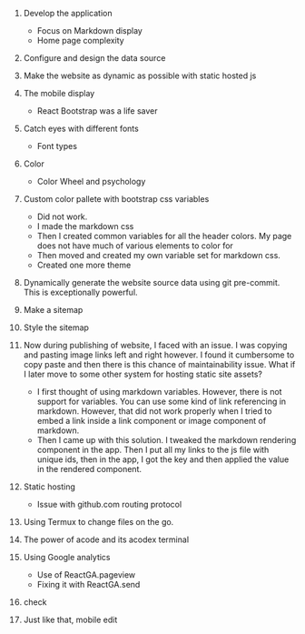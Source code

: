 1. Develop the application
    - Focus on Markdown display
    - Home page complexity
1. Configure and design the data source
1. Make the website as dynamic as possible with static hosted js
1. The mobile display
    - React Bootstrap was a life saver
1. Catch eyes with different fonts
    - Font types
1. Color
    - Color Wheel and psychology 
1. Custom color pallete with bootstrap css variables
    - Did not work.
    - I made the markdown css
    - Then I created common variables for all the header colors. My page does not have much of various elements to color for
    - Then moved and created my own variable set for markdown css. 
    - Created one more theme
1. Dynamically generate the website source data using git pre-commit. This is exceptionally powerful.
1. Make a sitemap
1. Style the sitemap
1. Now during publishing of website, I faced with an issue. I was copying and pasting image links left and right however. I found it cumbersome to copy paste and then there is this chance of maintainability issue. What if I later move to some other system for hosting static site assets?
    - I first thought of using markdown variables. However, there is not support for variables. You can use some kind of link referencing in markdown. However, that did not work properly when I tried to embed a link inside a link component or image component of markdown.
    - Then I came up with this solution. I tweaked the markdown rendering component in the app. Then I put all my links to the js file with unique ids, then in the app, I got the key and then applied the value in the rendered component.
1. Static hosting
    - Issue with github.com routing protocol

1. Using Termux to change files on the go.
1. The power of acode and its acodex terminal
1. Using Google analytics
    - Use of ReactGA.pageview
    - Fixing it with ReactGA.send
1. check
1. Just like that, mobile edit

